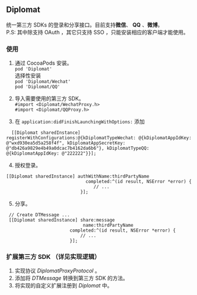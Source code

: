 ## Diplomat

统一第三方 SDKs 的登录和分享接口。目前支持**微信**、 **QQ** 、**微博**。  
P.S: 其中除支持 OAuth ，其它只支持 SSO ，只能安装相应的客户端才能使用。


### 使用

1. 通过 CocoaPods 安装。  
``` pod 'Diplomat' ```  
	选择性安装  
``` pod 'Diplomat/Wechat' ```  
```	pod 'Diplomat/QQ' ```  

2. 导入需要使用的第三方 SDK。  
``` #import <Diplomat/WechatProxy.h> ```  
``` #import <Diplomat/QQProxy.h> ```  

3. 在 ```application:didFinishLaunchingWithOptions:``` 添加  

```
  [[Diplomat sharedInstance] registerWithConfigurations:@{kDiplomatTypeWechat: @{kDiplomatAppIdKey: @"wxd930ea5d5a258f4f", kDiplomatAppSecretKey: @"db426a9829e4b49a0dcac7b4162da6b6"}, kDiplomatTypeQQ: @{kDiplomatAppIdKey: @"222222"}}];
```  

4. 授权登录。
  
```
[[Diplomat sharedInstance] authWithName:thirdPartyName
                              completed:^(id result, NSError *error) {
                                 // ...
                            }];
```  
  
5. 分享。
 
```
 // Create DTMessage ...
 [[Diplomat sharedInstance] share:message
                             name:thirdPartyName
                        completed:^(id result, NSError *error) {
	                        // ...
                        }];
```


### 扩展第三方 SDK （详见实现逻辑）  
1. 实现协议 *DiplomatProxyProtocol* 。
2. 添加将 *DTMessage* 转换到第三方 SDK 的方法。
3. 将实现的自定义扩展注册到 *Diplomat* 中。

